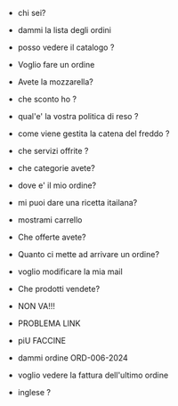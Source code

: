 - chi sei?
- dammi la lista degli ordini
- posso vedere il catalogo ?
- Voglio fare un ordine
- Avete la mozzarella?
- che sconto ho ?
- qual'e' la vostra politica di reso ?
- come viene gestita la catena del freddo ?
- che servizi offrite ?
- che categorie avete?
- dove e' il mio ordine?
- mi puoi dare una ricetta itailana?
- mostrami carrello
- Che offerte avete?
- Quanto ci mette ad arrivare un ordine?
- voglio modificare la mia mail
- Che prodotti vendete?



- NON VA!!!
 - PROBLEMA LINK
 - piU FACCINE
 - dammi ordine ORD-006-2024
 - voglio vedere la fattura dell'ultimo ordine
 - inglese ?



